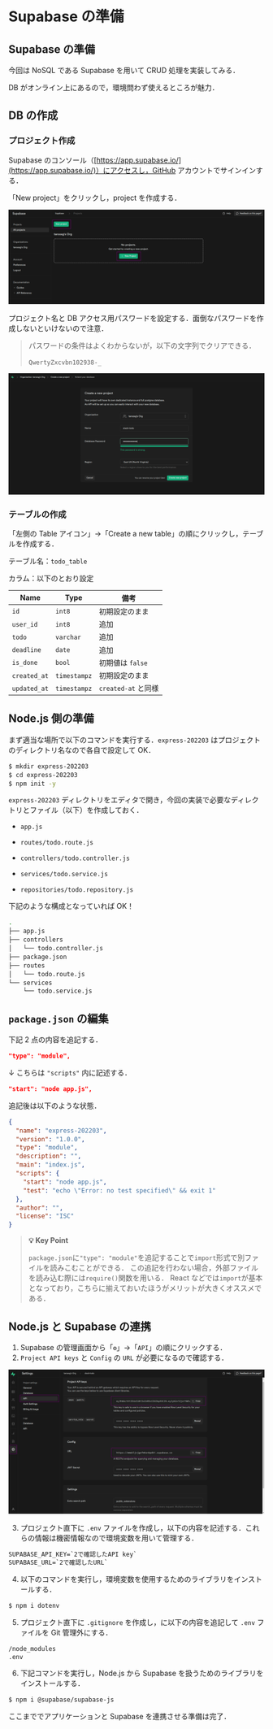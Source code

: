 # Supabase の準備

## Supabase の準備

今回は NoSQL である Supabase を用いて CRUD 処理を実装してみる．

DB がオンライン上にあるので，環境問わず使えるところが魅力．

## DB の作成

### プロジェクト作成

Supabase のコンソール（[https://app.supabase.io/](https://app.supabase.io/)）にアクセスし，GitHub アカウントでサインインする．

「New project」をクリックし，project を作成する．

![Supabaseプロジェクト作成](./img/supabase-01.png)

プロジェクト名と DB アクセス用パスワードを設定する．面倒なパスワードを作成しないといけないので注意．

> パスワードの条件はよくわからないが，以下の文字列でクリアできる．
>
> `QwertyZxcvbn102938-_`

![Supabaseプロジェクト詳細](./img/supabase-02.png)

### テーブルの作成

「左側の Table アイコン」→「Create a new table」の順にクリックし，テーブルを作成する．

テーブル名：`todo_table`

カラム：以下のとおり設定

| Name         | Type         | 備考                |
| ------------ | ------------ | ------------------- |
| `id`         | `int8`       | 初期設定のまま      |
| `user_id`    | `int8`       | 追加                |
| `todo`       | `varchar`    | 追加                |
| `deadline`   | `date`       | 追加                |
| `is_done`    | `bool`       | 初期値は `false`    |
| `created_at` | `timestampz` | 初期設定のまま      |
| `updated_at` | `timestampz` | `created-at` と同様 |

## Node.js 側の準備

まず適当な場所で以下のコマンドを実行する．`express-202203` はプロジェクトのディレクトリ名なので各自で設定して OK．

```bash
$ mkdir express-202203
$ cd express-202203
$ npm init -y
```

`express-202203` ディレクトリをエディタで開き，今回の実装で必要なディレクトリとファイル（以下）を作成しておく．

- `app.js`

- `routes/todo.route.js`

- `controllers/todo.controller.js`

- `services/todo.service.js`

- `repositories/todo.repository.js`

下記のような構成となっていれば OK！

```bash
.
├── app.js
├── controllers
│   └── todo.controller.js
├── package.json
├── routes
│   └── todo.route.js
└── services
    └── todo.service.js

```

## `package.json` の編集

下記 2 点の内容を追記する．

```json
"type": "module",
```

↓ こちらは `"scripts"` 内に記述する．

```json
"start": "node app.js",
```

追記後は以下のような状態．

```json
{
  "name": "express-202203",
  "version": "1.0.0",
  "type": "module",
  "description": "",
  "main": "index.js",
  "scripts": {
    "start": "node app.js",
    "test": "echo \"Error: no test specified\" && exit 1"
  },
  "author": "",
  "license": "ISC"
}
```

> **💡 Key Point**
>
> `package.json`に`"type": "module"`を追記することで`import`形式で別ファイルを読みこむことができる．
> この追記を行わない場合，外部ファイルを読み込む際には`require()`関数を用いる．
> React などでは`import`が基本となっており，こちらに揃えておいたほうがメリットが大きくオススメである．

## Node.js と Supabase の連携

1. Supabase の管理画面から「`⚙`」→「`API`」の順にクリックする．
2. `Project API keys` と `Config` の `URL` が必要になるので確認する．

![Supabaseアクセス情報](./img/supabase-03.png)

3. プロジェクト直下に `.env` ファイルを作成し，以下の内容を記述する．これらの情報は機密情報なので環境変数を用いて管理する．

```txt
SUPABASE_API_KEY=`2で確認したAPI key`
SUPABASE_URL=`2で確認したURL`
```

4. 以下のコマンドを実行し，環境変数を使用するためのライブラリをインストールする．

```bash
$ npm i dotenv
```

5. プロジェクト直下に `.gitignore` を作成し，に以下の内容を追記して `.env` ファイルを Git 管理外にする．

```
/node_modules
.env
```

6. 下記コマンドを実行し，Node.js から Supabase を扱うためのライブラリをインストールする．

```bash
$ npm i @supabase/supabase-js
```

ここまででアプリケーションと Supabase を連携させる準備は完了．
